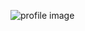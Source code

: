 ![profile image](https://avatars.githubusercontent.com/u/62389271?s=400&u=19a9040d646106ded622fa09c07a99d9a07185ff&v=4)
